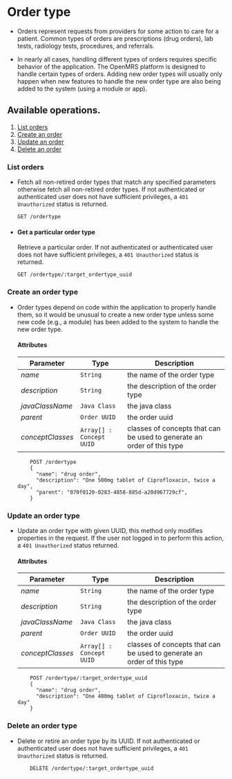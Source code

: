 # Order type

* Orders represent requests from providers for some action to care for a patient. 
Common types of orders are prescriptions (drug orders), lab tests, radiology tests, 
procedures, and referrals.

* In nearly all cases, handling different types of orders requires specific behavior of 
the application. The OpenMRS platform is designed to handle certain types of orders. 
Adding new order types will usually only happen when new features to handle the 
new order type are also being added to the system (using a module or app).

## Available operations.

1. [List orders](#list-orders)
2. [Create an order](#create-an-order)
3. [Update an order](#update-an-order)
4. [Delete an order](#delete-an-order)

### List orders

* Fetch all non-retired order types that match any specified parameters otherwise fetch all non-retired order types. If not authenticated or authenticated user does not have sufficient privileges, a `401 Unauthorized` status is returned.

    ```console
    GET /ordertype
     ```

* #### Get a particular order type

    Retrieve a particular order.
If not authenticated or authenticated user does not have sufficient privileges, a `401 Unauthorized` status is returned.

    ```console
    GET /ordertype/:target_ordertype_uuid
    ```

### Create an order type

* Order types depend on code within the application to properly handle them, so it would be unusual to create a new order type unless some new code (e.g., a module) has been added to the system to handle the new order type.

    #### Attributes

    Parameter | Type | Description
    --- | --- | ---
    *name* | `String` | the name of the order type
    *description* | `String` | the description of the order type
    *javaClassName* | `Java Class` | the java class
    *parent* | `Order UUID` | the order uuid
    *conceptClasses* | `Array[] : Concept UUID` | classes of concepts that can be used to generate an order of this type

    ```console
        POST /ordertype
        {
          "name": "drug order",
          "description": "One 500mg tablet of Ciprofloxacin, twice a day",
          "parent": "070f0120-0283-4858-885d-a20d967729cf",
        }
    ```
    
### Update an order type

* Update an order type with given UUID, this method only modifies properties in the request. If the user not logged in to perform this action, a `401 Unauthorized` status returned.

    #### Attributes

    Parameter | Type | Description
    --- | --- | ---
    *name* | `String` | the name of the order type
    *description* | `String` | the description of the order type
    *javaClassName* | `Java Class` | the java class
    *parent* | `Order UUID` | the order uuid
    *conceptClasses* | `Array[] : Concept UUID` | classes of concepts that can be used to generate an order of this type

    ```console
        POST /ordertype/:target_ordertype_uuid
        {
          "name": "drug order",
          "description": "One 400mg tablet of Ciprofloxacin, twice a day"
        }
    ```

### Delete an order type

* Delete or retire an order type by its UUID. If not authenticated or authenticated user does not have sufficient privileges, a `401 Unauthorized` status is returned.

    ```console
        DELETE /ordertype/:target_ordertype_uuid
     ```
